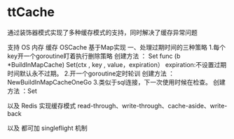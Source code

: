 # ttCache
通过装饰器模式实现了多种缓存模式的支持，同时解决了缓存异常问题

支持 OS 内存 缓存
OSCache 基于Map实现
 一、处理过期时间的三种策略
      1.每个key开一个goroutine盯着执行删除策略
         创建方法 ：
                    Set func (b *BuildInMapCache) Set(ctx , key , value，expiration）
                   expiration:不设置过期时间默认永不过期。
      2.开一个goroutine定时轮训
          创建方法 ：NewBuildInMapCacheOneGo
      3.类似于sql连接，下一次使用时候在检查。
          创建方法 ：Set

    


以及 Redis 实现缓存模式
read-through、write-through、cache-aside、write-back 

以及 都可加 singleflight 机制